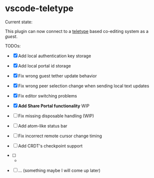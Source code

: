 # vscode-teletype 

Current state:

This plugin can now connect to a [teletype](https://teletype.atom.io/) based co-editing system as a *guest*.

TODOs:

- [x] Add local authentication key storage
- [x] Add local portal id storage
- [x] Fix wrong guest tether update behavior
- [x] Fix wrong peer selection change when sending local text updates
- [x] Fix editor switching problems
- [x] **Add Share Portal functionality** WIP
- [ ] Fix missing disposable handling (WIP)
- [ ] Add atom-like status bar 
- [ ] Fix incorrect remote cursor change timing
- [ ] Add CRDT's checkpoint support
- [ ] - 
- [ ] ... (something maybe I will come up later)


